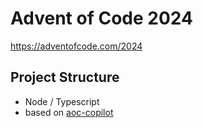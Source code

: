 # Advent of Code 2024
https://adventofcode.com/2024
## Project Structure

* Node / Typescript
* based on [aoc-copilot](https://github.com/jasonmuzzy/aoc-copilot)
